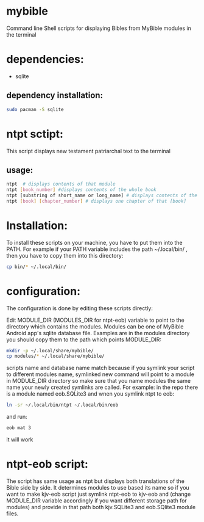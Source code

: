 # mybible
Command line Shell scripts for displaying Bibles from MyBible modules in the terminal

# dependencies: 
- sqlite

## dependency installation: 
```sh
sudo pacman -S sqlite
```

# ntpt sctipt:

This script displays new testament patriarchal text to the terminal

## usage:
```sh
ntpt  # displays contents of that module
ntpt [book_number] #displays contents of the whole book
ntpt [substring of short_name or long_name] # displays contents of the whole book
ntpt [book] [chapter_number] # displays one chapter of that [book]
```

# Installation:
To install these scripts on your machine, you have to put them into the PATH. For example if your PATH variable includes the path ~/.local/bin/ , then you have to copy them into this directory:
```sh
cp bin/* ~/.local/bin/
```

# configuration:

The configuration is done by editing these scripts directly:

Edit MODULE_DIR (MODULES_DIR for ntpt-eob) variable to point to the directory which contains the
modules. Modules can be one of MyBible Android app's sqlite database file. Examples are in the modules directory you should copy them to the path which points MODULE_DIR:
```sh 
mkdir -p ~/.local/share/mybible/
cp modules/* ~/.local/share/mybible/
```

scripts name and database name match because if you symlink your script to different modules name, symlinked new command will point to a module in MODULE_DIR directory so make sure that you name modules the same name your newly created symlinks are called. For example: in the repo there is a module named eob.SQLite3 and wnen you symlink ntpt to eob:
```sh
ln -sr ~/.local/bin/ntpt ~/.local/bin/eob
```

and run:
```sh
eob mat 3
```
it will work


# ntpt-eob script:

The script has same usage as ntpt but displays both translations of the Bible side by side. It determines modules to use based its name so if you want to make kjv-eob script just symlink ntpt-eob to kjv-eob and (change MODULE_DIR variable accordingly if you want different storage path for modules) and provide in that path both kjv.SQLite3 and eob.SQlite3 module files.
